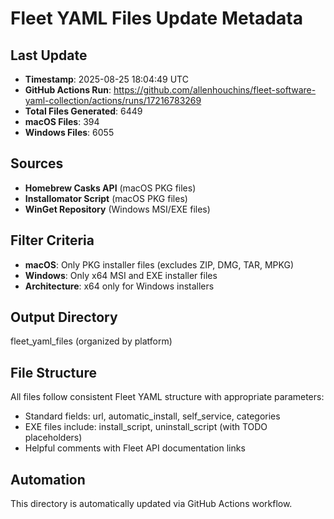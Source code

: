 # Fleet YAML Files Update Metadata

## Last Update
- **Timestamp**: 2025-08-25 18:04:49 UTC
- **GitHub Actions Run**: https://github.com/allenhouchins/fleet-software-yaml-collection/actions/runs/17216783269
- **Total Files Generated**: 6449
- **macOS Files**: 394
- **Windows Files**: 6055

## Sources
- **Homebrew Casks API** (macOS PKG files)
- **Installomator Script** (macOS PKG files)
- **WinGet Repository** (Windows MSI/EXE files)

## Filter Criteria
- **macOS**: Only PKG installer files (excludes ZIP, DMG, TAR, MPKG)
- **Windows**: Only x64 MSI and EXE installer files
- **Architecture**: x64 only for Windows installers

## Output Directory
fleet_yaml_files (organized by platform)

## File Structure
All files follow consistent Fleet YAML structure with appropriate parameters:
- Standard fields: url, automatic_install, self_service, categories
- EXE files include: install_script, uninstall_script (with TODO placeholders)
- Helpful comments with Fleet API documentation links

## Automation
This directory is automatically updated via GitHub Actions workflow.
